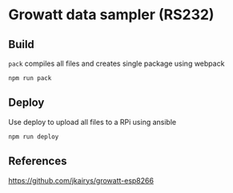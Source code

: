# Growatt data sampler (RS232)

## Build

`pack` compiles all files and creates single package using webpack

```
npm run pack
```

## Deploy

Use deploy to upload all files to a RPi using ansible

```
npm run deploy
```

## References

https://github.com/jkairys/growatt-esp8266

